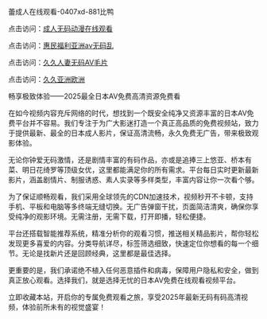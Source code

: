 蕾成人在线观看-0407xd-881比鸭


点击访问：<a href="https://tfda.pages.dev/">成人无码动漫在线观看</a>

点击访问：<a href="https://cfad.pages.dev/">惠民福利亚洲av无码乱</a>

点击访问：<a href="https://bsdf-5f5.pages.dev/">久久人妻无码AⅤ毛片</a>

点击访问：<a href="https://gsd-agv.pages.dev/">久久亚洲欧洲</a>


畅享极致体验——2025最全日本AV免费高清资源免费看

在如今视频内容充斥网络的时代，想找到一个既安全纯净又资源丰富的日本AV免费平台并不容易。我们专注于为广大影迷打造一个真正高品质的免费视频站，致力于提供最新、最全的日本成人影片，保证高清流畅，永久免费无广告，带来极致观影体验。

无论你钟爱无码激情，还是剧情丰富的有码作品，亦或是追捧三上悠亚、桥本有菜、明日花绮罗等顶级女优，这里都能满足你的所有需求。平台每日实时更新最新影片，涵盖剧情片、制服诱惑、素人实录等多样类型，丰富内容让你一次看个够。

为了保证顺畅观看，我们采用全球领先的CDN加速技术，视频秒开不卡顿，支持手机、平板和电脑等多终端无缝切换。无广告弹窗干扰，页面简洁清爽，确保你享受纯净的观影环境。无需注册，无需下载，打开即播，轻松便捷。

平台还搭载智能推荐系统，精准分析你的观看习惯，推送相关精品影片，帮你轻松发现更多喜爱的内容。分类导航详尽，标签筛选细致，快速定位你想看的每一个细节。无论是找新片还是回顾经典，这里都是最佳选择。

更重要的是，我们承诺绝不植入任何恶意插件和病毒，保障用户隐私和安全，做到真正放心观看。选择我们，就是选择无忧的日本AV免费在线观看视频平台。

立即收藏本站，开启你的专属免费观看之旅，享受2025年最新无码有码高清视频，体验前所未有的视觉盛宴！



<span style="display:none;">[Canonical link](https://github.com/xued2604/45698 ）</span>
